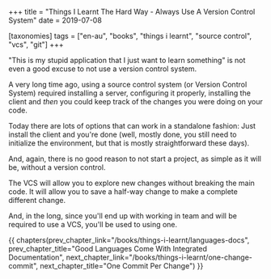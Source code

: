 +++
title = "Things I Learnt The Hard Way - Always Use A Version Control System"
date = 2019-07-08

[taxonomies]
tags = ["en-au", "books", "things i learnt", "source control", "vcs", "git"]
+++

"This is my stupid application that I just want to learn something" is not
even a good excuse to not use a version control system.

<!-- more -->

A very long time ago, using a source control system (or Version Control
System) required installing a server, configuring it properly, installing the
client and _then_ you could keep track of the changes you were doing on your
code.

Today there are lots of options that can work in a standalone fashion: Just
install the client and you're done (well, mostly done, you still need to
initialize the environment, but that is mostly straightforward these days).

And, again, there is no good reason to not start a project, as simple as it
will be, without a version control.

The VCS will allow you to explore new changes without breaking the main code.
It will allow you to save a half-way change to make a complete different
change.

And, in the long, since you'll end up with working in team and will be
required to use a VCS, you'll be used to using one.

{{ chapters(prev_chapter_link="/books/things-i-learnt/languages-docs", prev_chapter_title="Good Languages Come With Integrated Documentation", next_chapter_link="/books/things-i-learnt/one-change-commit", next_chapter_title="One Commit Per Change") }}
